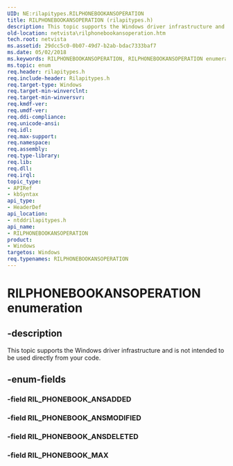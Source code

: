 ```yaml
---
UID: NE:rilapitypes.RILPHONEBOOKANSOPERATION
title: RILPHONEBOOKANSOPERATION (rilapitypes.h)
description: This topic supports the Windows driver infrastructure and is not intended to be used directly from your code.
old-location: netvista\rilphonebookansoperation.htm
tech.root: netvista
ms.assetid: 29dcc5c0-0b07-49d7-b2ab-bdac7333baf7
ms.date: 05/02/2018
ms.keywords: RILPHONEBOOKANSOPERATION, RILPHONEBOOKANSOPERATION enumeration [Network Drivers Starting with Windows Vista], RIL_PHONEBOOK_ANSDELETED, RIL_PHONEBOOK_ANSMODIFIED, RIL_PHONEBOOK_MAX, netvista.rilphonebookansoperation, ntddrilapitypes/RILPHONEBOOKANSOPERATION, ntddrilapitypes/RIL_PHONEBOOK_ANSDELETED, ntddrilapitypes/RIL_PHONEBOOK_ANSMODIFIED, ntddrilapitypes/RIL_PHONEBOOK_MAX
ms.topic: enum
req.header: rilapitypes.h
req.include-header: Rilapitypes.h
req.target-type: Windows
req.target-min-winverclnt: 
req.target-min-winversvr: 
req.kmdf-ver: 
req.umdf-ver: 
req.ddi-compliance: 
req.unicode-ansi: 
req.idl: 
req.max-support: 
req.namespace: 
req.assembly: 
req.type-library: 
req.lib: 
req.dll: 
req.irql: 
topic_type:
- APIRef
- kbSyntax
api_type:
- HeaderDef
api_location:
- ntddrilapitypes.h
api_name:
- RILPHONEBOOKANSOPERATION
product:
- Windows
targetos: Windows
req.typenames: RILPHONEBOOKANSOPERATION
---
```


# RILPHONEBOOKANSOPERATION enumeration


## -description


This topic supports the Windows driver infrastructure and is not intended to be used directly from your code.


## -enum-fields




### -field RIL_PHONEBOOK_ANSADDED


### -field RIL_PHONEBOOK_ANSMODIFIED


### -field RIL_PHONEBOOK_ANSDELETED


### -field RIL_PHONEBOOK_MAX

